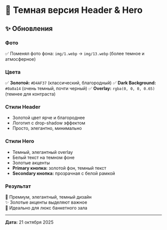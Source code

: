 # 🌙 Темная версия Header & Hero

## ✨ Обновления

### Фото
✅ Поменял фото фона: `img/1.webp` → `img/13.webp` (более темное и атмосферное)

### Цвета
✅ **Золотой:** `#D4AF37` (классический, благородный)
✅ **Dark Background:** `#0a0a14` (очень темный, почти черный)
✅ **Overlay:** `rgba(0, 0, 0, 0.65)` (темнее для контраста)

### Стили Header
- Золотой цвет ярче и благороднее
- Логотип с drop-shadow эффектом
- Просто, элегантно, минимально

### Стили Hero
- Темный, элегантный overlay
- Белый текст на темном фоне
- Золотые акценты
- **Primary кнопка:** золотой фон, темный текст
- **Secondary кнопка:** прозрачная с белой рамкой

### Результат
🎨 Премиум, элегантный, темный дизайн  
✨ Золотые акценты выделяют важное  
🌙 Идеально для люкс банкетного зала

---

**Дата:** 21 октября 2025

